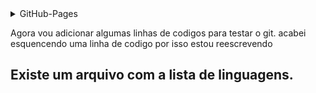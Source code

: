 <details>
  <summary>GitHub-Pages</summary>

  Desenvolver pagina gitthub-pages

  Agora vamos começa a escrever para commitar e fazer modificar.

  Eu estou amando git !!


</details>

Agora vou adicionar algumas linhas de codigos para testar o git.
acabei esquencendo uma linha de codigo por isso estou reescrevendo

## Existe um arquivo com a lista de linguagens.